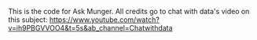 This is the code for Ask Munger. All credits go to chat with data's video on this subject: https://www.youtube.com/watch?v=ih9PBGVVOO4&t=5s&ab_channel=Chatwithdata
